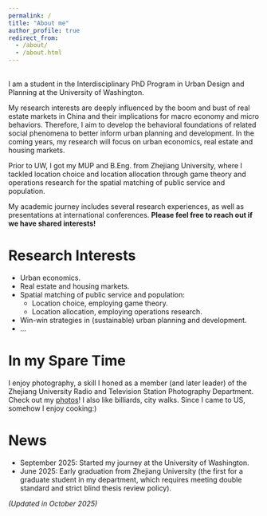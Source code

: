 ```yaml
---
permalink: /
title: "About me"
author_profile: true
redirect_from: 
  - /about/
  - /about.html
---
```

<br>
I am a student in the Interdisciplinary PhD Program in Urban Design and Planning at the University of Washington.  

My research interests are deeply influenced by the boom and bust of real estate markets in China and their implications for macro economy and micro behaviors. Therefore, I aim to develop the behavioral foundations of related social phenomena to better inform urban planning and development. In the coming years, my research will focus on urban economics, real estate and housing markets.  

Prior to UW, I got my MUP and B.Eng. from Zhejiang University, where I tackled location choice and location allocation through game theory and operations research for the spatial matching of public service and population. 
 
My academic journey includes several research experiences, as well as presentations at international conferences. **Please feel free to reach out if we have shared interests!**  

Research Interests
======
* Urban economics.  
* Real estate and housing markets.  
* Spatial matching of public service and population:
   * Location choice, employing game theory. 
   * Location allocation, employing operations research.    
* Win-win strategies in (sustainable) urban planning and development.  
* ...

In my Spare Time
======
I enjoy photography, a skill I honed as a member (and later leader) of the Zhejiang University Radio and Television Station Photography Department. Check out my [photos](https://hlpgallery.mysxl.cn/)! I also like billiards, city walks. Since I came to US, somehow I enjoy cooking:)

News
======
* September 2025: Started my journey at the University of Washington.
* June 2025: Early graduation from Zhejiang University (the first for a graduate student in my department, which requires meeting double standard and strict blind thesis review policy).

*(Updated in October 2025)*
